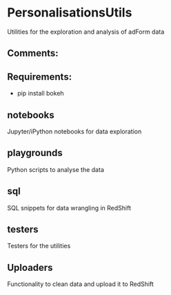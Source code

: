 # PersonalisationsUtils
Utilities for the exploration and analysis of adForm data


Comments:
-------


Requirements:
-------
* pip install bokeh



## notebooks
Jupyter/iPython notebooks for data exploration

## playgrounds
Python scripts to analyse the data

## sql
SQL snippets for data wrangling in RedShift

## testers
Testers for the utilities

## Uploaders
Functionality to clean data and upload it to RedShift


